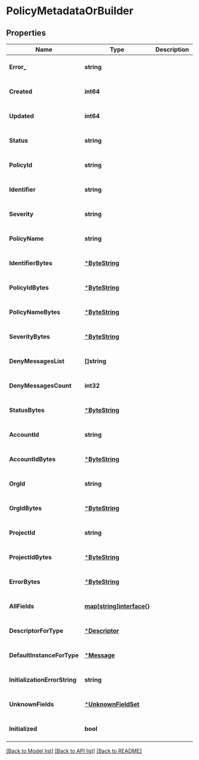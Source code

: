 # PolicyMetadataOrBuilder

## Properties
Name | Type | Description | Notes
------------ | ------------- | ------------- | -------------
**Error_** | **string** |  | [optional] [default to null]
**Created** | **int64** |  | [optional] [default to null]
**Updated** | **int64** |  | [optional] [default to null]
**Status** | **string** |  | [optional] [default to null]
**PolicyId** | **string** |  | [optional] [default to null]
**Identifier** | **string** |  | [optional] [default to null]
**Severity** | **string** |  | [optional] [default to null]
**PolicyName** | **string** |  | [optional] [default to null]
**IdentifierBytes** | [***ByteString**](ByteString.md) |  | [optional] [default to null]
**PolicyIdBytes** | [***ByteString**](ByteString.md) |  | [optional] [default to null]
**PolicyNameBytes** | [***ByteString**](ByteString.md) |  | [optional] [default to null]
**SeverityBytes** | [***ByteString**](ByteString.md) |  | [optional] [default to null]
**DenyMessagesList** | **[]string** |  | [optional] [default to null]
**DenyMessagesCount** | **int32** |  | [optional] [default to null]
**StatusBytes** | [***ByteString**](ByteString.md) |  | [optional] [default to null]
**AccountId** | **string** |  | [optional] [default to null]
**AccountIdBytes** | [***ByteString**](ByteString.md) |  | [optional] [default to null]
**OrgId** | **string** |  | [optional] [default to null]
**OrgIdBytes** | [***ByteString**](ByteString.md) |  | [optional] [default to null]
**ProjectId** | **string** |  | [optional] [default to null]
**ProjectIdBytes** | [***ByteString**](ByteString.md) |  | [optional] [default to null]
**ErrorBytes** | [***ByteString**](ByteString.md) |  | [optional] [default to null]
**AllFields** | [**map[string]interface{}**](interface{}.md) |  | [optional] [default to null]
**DescriptorForType** | [***Descriptor**](Descriptor.md) |  | [optional] [default to null]
**DefaultInstanceForType** | [***Message**](Message.md) |  | [optional] [default to null]
**InitializationErrorString** | **string** |  | [optional] [default to null]
**UnknownFields** | [***UnknownFieldSet**](UnknownFieldSet.md) |  | [optional] [default to null]
**Initialized** | **bool** |  | [optional] [default to null]

[[Back to Model list]](../README.md#documentation-for-models) [[Back to API list]](../README.md#documentation-for-api-endpoints) [[Back to README]](../README.md)

